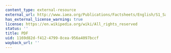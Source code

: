 ```yaml
---
content_type: external-resource
external_url: http://www.iaea.org/Publications/Factsheets/English/S1_Safeguards.pdf
has_external_license_warning: true
license: https://en.wikipedia.org/wiki/All_rights_reserved
status: ''
title: PDF
uid: 1169d82d-f412-4799-8cea-956a4097bccf
wayback_url: ''
---
```

